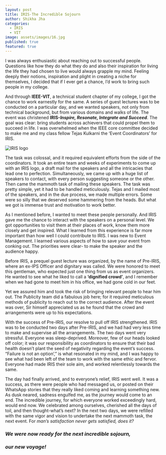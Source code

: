 ```yaml
---
layout: post
title: IRIS-The Incredible Sojourn
author: Shikha Jha
categories:
  - IRIS
  - VIT
image: assets/images/16.jpg
published: true
featured: true
---
```

I was always enthusiastic about reaching out to successful people. Questions like how they do what they do and also their inspiration for living the life they had chosen to live would always grapple my mind. Feeling deeply their notions, inspiration and plight in creating a niche for themselves, I decided that if I ever get a chance, I’d work to bring such people in my college.

And through **IEEE-VIT**, a technical student chapter of my college, I got the chance to work earnestly for the same. A series of guest lectures was to be conducted on a particular day, and we wanted speakers, not only from technical background, but from various domains and walks of life. The event was christened **IRIS-_Inspire, Resonate, Integrate and Succeed_**. The goal was clear: bring students across achievers that could propel them to succeed in life. I was overwhelmed when the IEEE core committee decided to make me and my class fellow Tejas Kulkarni the ‘Event Coordinators’ for IRIS.

![IRIS logo](http://path/to/img.jpg "Title")


The task was colossal, and it required equivalent efforts from the side of the coordinators. It took an entire team and weeks of experiments to come up with an IRIS logo, a draft mail for the speakers and all the intricacies that lead one to perfection. Simultaneously, we came up with a huge list of speakers to contact, with every person suggesting someone or the other. Then came the mammoth task of mailing these speakers. The task was pretty simple, yet it had to be handled meticulously. Tejas and I mailed most of the speakers, and in the due process, we made multiple errors. Some were so silly that we deserved some hammering from the heads. But what we got is immense trust and motivation to work better.

As I mentioned before, I wanted to meet these people personally. And IRIS gave me the chance to interact with the speakers on a personal level. We got opportunities to visit them at their places of work, know them more closely and get inspired. What I learned from this experience is far more important than how well I could contribute to IRIS. I was new to Event Management. I learned various aspects of how to save your event from conking out. The priorities were clear- to make the speaker and the audience happy.

Before IRIS, a prequel guest lecture was organized, by the name of Pre-IRIS, where an ex-IPS Officer and dignitary was called. We were honored to meet this gentleman, who expected just one thing from us as event organizers. He wanted to see what he liked to call a **‘dignified crowd’**, and I remember when we had gone to meet him in his office, we had gone cold in our feet.

Yet we assured him and took the risk of bringing relevant people to hear him out. The Publicity team did a fabulous job here; for it required meticulous methods of publicity to reach out to the correct audience. After the event was over, Sir himself appreciated us as he found that the crowd and arrangements were up to his expectations.

With the success of Pre-IRIS, our resolve to pull off IRIS strengthened. IRIS was to be conducted two days after Pre-IRIS, and we had had very less time to make and supervise all the arrangements. The two days went very stressful. Everyone was sleep-deprived. Moreover, few of our heads looked off color; it was our responsibility as coordinators to ensure that their bad health doesn’t plant the seed of negativity regarding the event’s success. “Failure is not an option’,” is what resonated in my mind, and I was happy to see what had been left of the team to work with the same ethic and fervor. Everyone had made IRIS their sole aim, and worked relentlessly towards the same.


The day had finally arrived, and to everyone’s relief, IRIS went well. It was a success, as there were people who had messaged us, or posted on their WhatsApp stories that they really liked coming and learning something new. As dusk neared, sadness engulfed me, as the journey would come to an end. The incredible journey, for which everyone worked exceedingly hard, would end now. We celebrated among ourselves, cherished all the days of toil, and then thought-what’s next? In the next two days, we were refilled with the same vigor and vision to undertake the next mammoth task, the next event. For _man’s satisfaction never gets satisfied, does it?_


### _We were now ready for the next incredible sojourn,_
### _our new voyage!_